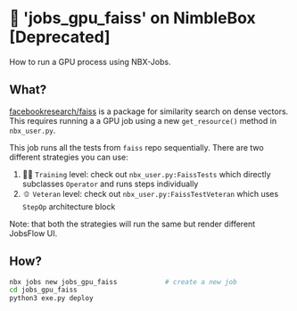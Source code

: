 # 🔋 'jobs_gpu_faiss' on NimbleBox [Deprecated]

How to run a GPU process using NBX-Jobs.

## What?

[facebookresearch/faiss](https://github.com/facebookresearch/faiss) is a package for similarity search on dense vectors. This requires running a a GPU job using a new `get_resource()` method in `nbx_user.py`.

This job runs all the tests from `faiss` repo sequentially. There are two different strategies you can use:

1. 🏋️‍♀️ `Training` level: check out `nbx_user.py:FaissTests` which directly subclasses `Operator` and runs steps individually
2. 🫑 `Veteran` level: check out `nbx_user.py:FaissTestVeteran` which uses `StepOp` architecture block

Note: that both the strategies will run the same but render different JobsFlow UI.


## How?

```bash
nbx jobs new jobs_gpu_faiss            # create a new job
cd jobs_gpu_faiss
python3 exe.py deploy
```
